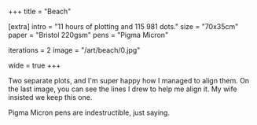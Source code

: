 +++
title = "Beach"

[extra]
intro = "11 hours of plotting and 115 981 dots."
size = "70x35cm"
paper = "Bristol 220gsm"
pens = "Pigma Micron"

iterations = 2
image = "/art/beach/0.jpg"

wide = true
+++


Two separate plots, and I'm super happy how I managed to align them. On the last image, you can see the lines I drew to help me align it. My wife insisted we keep this one.

Pigma Micron pens are indestructible, just saying.
